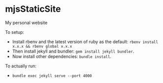 # mjsStaticSite
My personal website

To setup:
- Install rbenv and the latest version of ruby as the default:
  `rbenv install x.x.x && rbenv global x.x.x`
- Then install jekyll and bundler: `gem install jekyll bundler`.
- Now install other dependencies: `bundle install`.

To actually run:
- `bundle exec jekyll serve --port 4000`
